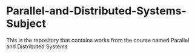 # Parallel-and-Distributed-Systems-Subject
This is the repository that contains works from the course named Parallel and Distributed Systems 
